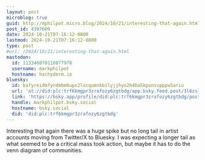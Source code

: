 ```yaml
---
layout: post
microblog: true
guid: http://mphilpot.micro.blog/2024/10/21/interesting-that-again.html
post_id: 4397609
date: 2024-10-21T07:16:12-0800
lastmod: 2024-10-21T07:16:12-0800
type: post
#url: /2024/10/21/interesting-that-again.html
mastodon:
  id: 113346070110877978
  username: markphilpot
  hostname: hachyderm.io
bluesky:
  id: bafyreidmfyndmbm6upx2locqumnkbilyjjhyo2h4ba5kpunsvpppw5ariu
  url: 'at://did:plc:trf6kmgpr3zrafozy6zgtbdg/app.bsky.feed.post/3l6zsl67ilc27'
  link: 'https://bsky.app/profile/did:plc:trf6kmgpr3zrafozy6zgtbdg/post/3l6zsl67ilc27'
  handle: markphilpot.bsky.social
  hostname: bsky.social
  did: 'did:plc:trf6kmgpr3zrafozy6zgtbdg'
---
```

Interesting that again there was a huge spike but no long tail in artist accounts moving from Twitter/X to Bluesky. I was expecting a longer tail as what seemed to be a critical mass took action, but maybe it has to do the venn diagram of communities.


